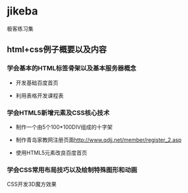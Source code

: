 # jikeba
极客练习集
<h2>html+css例子概要以及内容</h2>
<h3>学会基本的HTML标签骨架以及基本服务器概念</h3>
<ul>
<li><p>开发基础百度首页</p></li>
<li><p>利用表格开发课程表</p></li>
</ul>



<h3>学会HTML5新增元素及CSS核心技术</h3>
<ul>
<li>
<p>制作一个由5个100*100DIV组成的十字架</p>
</li>
<li><p>制作青岛家教网注册页面<a href="http://www.qdjj.net/member/register_2.asp">http://www.qdjj.net/member/register_2.asp</a></p></li>
<li><p>使用HTML5元素改良百度首页</p></li>
</ul>




<h3>学会CSS常用布局技巧以及绘制特殊图形和动画</h3>
<p>CSS开发3D魔方效果</p>



